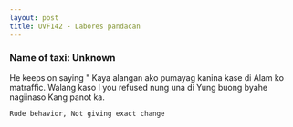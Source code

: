 ```yaml
---
layout: post
title: UVF142 - Labores pandacan
---
```


### Name of taxi: Unknown

He keeps on saying " Kaya alangan ako pumayag kanina kase di Alam ko matraffic. Walang kaso I you refused nung una di Yung buong byahe nagiinaso Kang panot ka. 

```Rude behavior, Not giving exact change```
